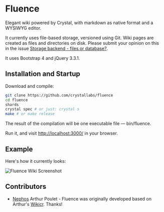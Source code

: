 # Fluence

Elegant wiki powered by Crystal, with markdown as native format and a WYSIWYG editor.

It currently uses file-based storage, versioned using Git. Wiki pages are created as files and directories on disk. Please submit your opinion on this in the issue [Storage backend - files or database?](https://github.com/crystallabs/fluence/issues/1).

It uses Bootstrap 4 and jQuery 3.3.1.

## Installation and Startup

Download and compile:

```bash
git clone https://github.com/crystallabs/fluence
cd fluence
shards
crystal spec # or just: crystal s
make # or make release
```

The result of the compilation will be one executable file &mdash; bin/fluence.

Run it, and visit [http://localhost:3000/](http://localhost:3000/) in your browser.

## Example

Here's how it currently looks:

![Fluence Wiki Screenshot](https://raw.githubusercontent.com/crystallabs/fluence/master/docs/screenshot.png)

## Contributors

- [Nephos](https://github.com/Nephos) Arthur Poulet - Fluence was originally developed based on Arthur's [Wikicr](https://github.com/Nephos/wikicr). Thanks!
